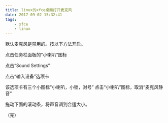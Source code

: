 ```yaml
---
title: linux的xfce桌面打开麦克风
date: 2017-09-02 15:32:41
tags:
	- xfce
	- linux
---
```

默认麦克风是禁用的。按以下方法开启。

点击任务栏面板的“小喇叭”图标

点击“Sound Settings”

点击“输入设备”选项卡

该选项卡有三个小图标“小喇叭，小锁，对号”
点击“小喇叭”图标，取消“麦克风静音”

拖动下面的滚动条，将声音调到合适大小。

（完）

<!-- more -->


